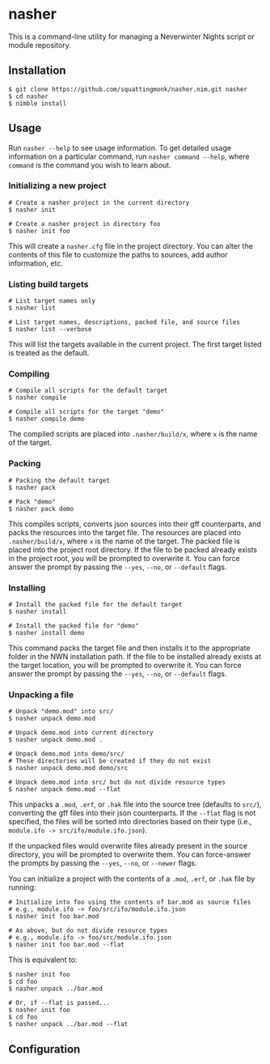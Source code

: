 # nasher
This is a command-line utility for managing a Neverwinter Nights script or 
module repository.

## Installation
    $ git clone https://github.com/squattingmonk/nasher.nim.git nasher
    $ cd nasher
    $ nimble install

## Usage
Run `nasher --help` to see usage information. To get detailed usage information 
on a particular command, run `nasher command --help`, where `command` is the 
command you wish to learn about.

### Initializing a new project
    # Create a nasher project in the current directory
    $ nasher init

    # Create a nasher project in directory foo
    $ nasher init foo

This will create a `nasher.cfg` file in the project directory. You can alter 
the contents of this file to customize the paths to sources, add author 
information, etc.

### Listing build targets
    # List target names only
    $ nasher list

    # List target names, descriptions, packed file, and source files
    $ nasher list --verbose

This will list the targets available in the current project. The first target 
listed is treated as the default.

### Compiling
    # Compile all scripts for the default target
    $ nasher compile

    # Compile all scripts for the target "demo"
    $ nasher compile demo

The compiled scripts are placed into `.nasher/build/x`, where `x` is the name 
of the target.

### Packing
    # Packing the default target
    $ nasher pack

    # Pack "demo"
    $ nasher pack demo

This compiles scripts, converts json sources into their gff counterparts, and 
packs the resources into the target file. The resources are placed into 
`.nasher/build/x`, where `x` is the name of the target. The packed file is 
placed into the project root directory. If the file to be packed already exists 
in the project root, you will be prompted to overwrite it. You can force answer 
the prompt by passing the `--yes`, `--no`, or `--default` flags.

### Installing
    # Install the packed file for the default target
    $ nasher install

    # Install the packed file for "demo"
    $ nasher install demo

This command packs the target file and then installs it to the appropriate 
folder in the NWN installation path. If the file to be installed already exists 
at the target location, you will be prompted to overwrite it. You can force 
answer the prompt by passing the `--yes`, `--no`, or `--default` flags.

### Unpacking a file
    # Unpack "demo.mod" into src/
    $ nasher unpack demo.mod

    # Unpack demo.mod into current directory
    $ nasher unpack demo.mod .

    # Unpack demo.mod into demo/src/
    # These directories will be created if they do not exist
    $ nasher unpack demo.mod demo/src

    # Unpack demo.mod into src/ but do not divide resource types
    $ nasher unpack demo.mod --flat

This unpacks a `.mod`, `.erf`, or `.hak` file into the source tree (defaults to 
`src/`), converting the gff files into their json counterparts. If the `--flat` 
flag is not specified, the files will be sorted into directories based on their 
type (i.e., `module.ifo -> src/ifo/module.ifo.json`).

If the unpacked files would overwrite files already present in the source 
directory, you will be prompted to overwrite them. You can force-answer the 
prompts by passing the `--yes`, `--no`, or `--newer` flags.

You can initialize a project with the contents of a `.mod`, `.erf`, or `.hak` 
file by running:

    # Initialize into foo using the contents of bar.mod as source files
    # e.g., module.ifo -> foo/src/ifo/module.ifo.json
    $ nasher init foo bar.mod

    # As above, but do not divide resource types
    # e.g., module.ifo -> foo/src/module.ifo.json
    $ nasher init foo bar.mod --flat

This is equivalent to:

    $ nasher init foo
    $ cd foo
    $ nasher unpack ../bar.mod

    # Or, if --flat is passed...
    $ nasher init foo
    $ cd foo
    $ nasher unpack ../bar.mod --flat

## Configuration

